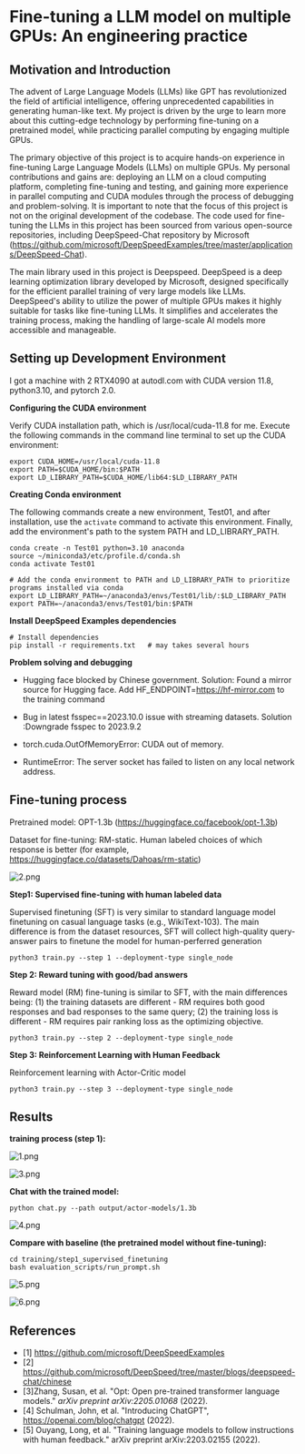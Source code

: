 # Fine-tuning a LLM model on multiple GPUs: An engineering practice

## Motivation and Introduction

The advent of Large Language Models (LLMs) like GPT has revolutionized the field of artificial intelligence, offering unprecedented capabilities in generating human-like text. My project is driven by the urge to learn more about this cutting-edge technology by performing fine-tuning on a pretrained model, while practicing parallel computing by engaging multiple GPUs.

The primary objective of this project is to acquire hands-on experience in fine-tuning Large Language Models (LLMs) on multiple GPUs. My personal contributions and gains are: deploying an LLM on a cloud computing platform, completing fine-tuning and testing, and gaining more experience in parallel computing and CUDA modules through the process of debugging and problem-solving. It is important to note that the focus of this project is not on the original development of the codebase. The code used for fine-tuning the LLMs in this project has been sourced from various open-source repositories, including DeepSpeed-Chat repository by Microsoft (https://github.com/microsoft/DeepSpeedExamples/tree/master/applications/DeepSpeed-Chat).

The main library used in this project is Deepspeed. DeepSpeed is a deep learning optimization library developed by Microsoft, designed specifically for the efficient parallel training of very large models like LLMs. DeepSpeed's ability to utilize the power of multiple GPUs makes it highly suitable for tasks like fine-tuning LLMs. It simplifies and accelerates the training process, making the handling of large-scale AI models more accessible and manageable. 



## Setting up Development Environment

I got a machine with 2 RTX4090 at autodl.com with CUDA version 11.8, python3.10, and pytorch 2.0. 

**Configuring the CUDA environment**

Verify CUDA installation path, which is /usr/local/cuda-11.8 for me. Execute the following commands in the command line terminal to set up the CUDA environment:

```
export CUDA_HOME=/usr/local/cuda-11.8
export PATH=$CUDA_HOME/bin:$PATH
export LD_LIBRARY_PATH=$CUDA_HOME/lib64:$LD_LIBRARY_PATH
```

**Creating Conda environment**

The following commands create a new environment, Test01, and after installation, use the `activate` command to activate this environment. Finally, add the environment's path to the system PATH and LD_LIBRARY_PATH.

```
conda create -n Test01 python=3.10 anaconda
source ~/miniconda3/etc/profile.d/conda.sh
conda activate Test01

# Add the conda environment to PATH and LD_LIBRARY_PATH to prioritize programs installed via conda
export LD_LIBRARY_PATH=~/anaconda3/envs/Test01/lib/:$LD_LIBRARY_PATH
export PATH=~/anaconda3/envs/Test01/bin:$PATH
```

**Install DeepSpeed Examples dependencies**

```
# Install dependencies
pip install -r requirements.txt   # may takes several hours
```

**Problem solving and debugging**

* Hugging face blocked by Chinese government. Solution: Found a mirror source for Hugging face. Add HF_ENDPOINT=https://hf-mirror.com to the training command

* Bug in latest fsspec==2023.10.0 issue with streaming datasets. Solution :Downgrade fsspec to 2023.9.2

*  torch.cuda.OutOfMemoryError: CUDA out of memory. 

* RuntimeError: The server socket has failed to listen on any local network address. 





## Fine-tuning process

Pretrained model: OPT-1.3b (https://huggingface.co/facebook/opt-1.3b)

Dataset for fine-tuning: RM-static. Human labeled choices of which response is better (for example, https://huggingface.co/datasets/Dahoas/rm-static)

![2.png](/Pics/2.png)



**Step1: Supervised fine-tuning with human labeled data**

Supervised finetuning (SFT) is very similar to standard language model finetuning on casual language tasks (e.g., WikiText-103). The main difference is from the dataset resources, SFT will collect high-quality query-answer pairs to finetune the model for human-perferred generation

```
python3 train.py --step 1 --deployment-type single_node
```

**Step 2:  Reward tuning with good/bad answers**

Reward model (RM) fine-tuning is similar to SFT, with the main differences being: (1) the training datasets are different - RM requires both good responses and bad responses to the same query; (2) the training loss is different - RM requires pair ranking loss as the optimizing objective.

```
python3 train.py --step 2 --deployment-type single_node
```

**Step 3: Reinforcement Learning with Human Feedback**

Reinforcement learning with Actor-Critic model

```
python3 train.py --step 3 --deployment-type single_node
```





## Results

**training process (step 1):**

![1.png](/Pics/1.png)

![3.png](/Pics/3.png)



**Chat with the trained model:**

```
python chat.py --path output/actor-models/1.3b
```

![4.png](/Pics/4.png)



**Compare with baseline (the pretrained model without fine-tuning):**

```
cd training/step1_supervised_finetuning
bash evaluation_scripts/run_prompt.sh
```

![5.png](/Pics/5.png)

![6.png](/Pics/6.png)







## References

- [1] https://github.com/microsoft/DeepSpeedExamples
- [2] https://github.com/microsoft/DeepSpeed/tree/master/blogs/deepspeed-chat/chinese
- [3]Zhang, Susan, et al. "Opt: Open pre-trained transformer language models." *arXiv preprint arXiv:2205.01068* (2022).
- [4] Schulman, John, et al. "Introducing ChatGPT", https://openai.com/blog/chatgpt (2022).
- [5] Ouyang, Long, et al. "Training language models to follow instructions with human feedback." arXiv preprint arXiv:2203.02155 (2022). 
